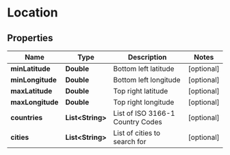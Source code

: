 
# Location

## Properties
Name | Type | Description | Notes
------------ | ------------- | ------------- | -------------
**minLatitude** | **Double** | Bottom left latitude |  [optional]
**minLongitude** | **Double** | Bottom left longitude |  [optional]
**maxLatitude** | **Double** | Top right latitude |  [optional]
**maxLongitude** | **Double** | Top right longitude |  [optional]
**countries** | **List&lt;String&gt;** | List of ISO 3166-1 Country Codes |  [optional]
**cities** | **List&lt;String&gt;** | List of cities to search for |  [optional]




